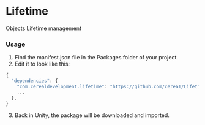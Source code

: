 # Lifetime

Objects Lifetime management

### Usage

1. Find the manifest.json file in the Packages folder of your project.
2. Edit it to look like this:
```js
{
  "dependencies": {
    "com.cerealdevelopment.lifetime": "https://github.com/cerea1/Lifetime.git",
    ...
  },
}
```
3. Back in Unity, the package will be downloaded and imported.